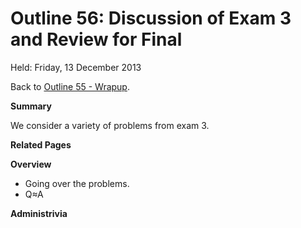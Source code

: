 Outline 56: Discussion of Exam 3 and Review for Final
=====================================================

Held: Friday, 13 December 2013

Back to [Outline 55 - Wrapup](outline.55.html).

**Summary**

We consider a variety of problems from exam 3.

**Related Pages**


**Overview**

* Going over the problems.
* Q&ap;A

**Administrivia**



